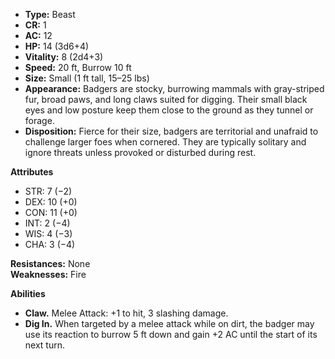 - **Type:** Beast
- **CR:** 1
- **AC:** 12
- **HP:** 14 (3d6+4)
- **Vitality:** 8 (2d4+3)
- **Speed:** 20 ft, Burrow 10 ft
- **Size:** Small (1 ft tall, 15–25 lbs)
- **Appearance:** Badgers are stocky, burrowing mammals with gray-striped fur, broad paws, and long claws suited for digging. Their small black eyes and low posture keep them close to the ground as they tunnel or forage.
- **Disposition:** Fierce for their size, badgers are territorial and unafraid to challenge larger foes when cornered. They are typically solitary and ignore threats unless provoked or disturbed during rest.

**Attributes**
- STR: 7 (−2)
- DEX: 10 (+0)
- CON: 11 (+0)
- INT: 2 (−4)
- WIS: 4 (−3)
- CHA: 3 (−4)

**Resistances:** None  
**Weaknesses:** Fire

**Abilities**
- **Claw.** Melee Attack: +1 to hit, 3 slashing damage.
- **Dig In.** When targeted by a melee attack while on dirt, the badger may use its reaction to burrow 5 ft down and gain +2 AC until the start of its next turn.